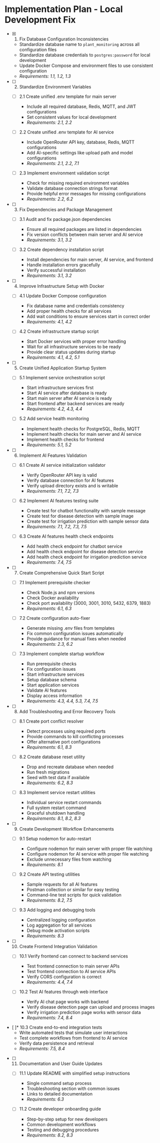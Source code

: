 # Implementation Plan - Local Development Fix

- [x] 1. Fix Database Configuration Inconsistencies





  - Standardize database name to `plant_monitoring` across all configuration files
  - Standardize database credentials to `postgres:password` for local development
  - Update Docker Compose and environment files to use consistent configuration
  - _Requirements: 1.1, 1.2, 1.3_

- [ ] 2. Standardize Environment Variables
  - [ ] 2.1 Create unified .env template for main server
    - Include all required database, Redis, MQTT, and JWT configurations
    - Set consistent values for local development
    - _Requirements: 2.1, 2.2_

  - [ ] 2.2 Create unified .env template for AI service
    - Include OpenRouter API key, database, Redis, MQTT configurations
    - Add AI-specific settings like upload path and model configurations
    - _Requirements: 2.1, 2.2, 7.1_

  - [ ] 2.3 Implement environment validation script
    - Check for missing required environment variables
    - Validate database connection strings format
    - Provide helpful error messages for missing configurations
    - _Requirements: 2.2, 6.2_

- [ ] 3. Fix Dependencies and Package Management
  - [ ] 3.1 Audit and fix package.json dependencies
    - Ensure all required packages are listed in dependencies
    - Fix version conflicts between main server and AI service
    - _Requirements: 3.1, 3.2_

  - [ ] 3.2 Create dependency installation script
    - Install dependencies for main server, AI service, and frontend
    - Handle installation errors gracefully
    - Verify successful installation
    - _Requirements: 3.1, 3.2_

- [ ] 4. Improve Infrastructure Setup with Docker
  - [ ] 4.1 Update Docker Compose configuration
    - Fix database name and credentials consistency
    - Add proper health checks for all services
    - Add wait conditions to ensure services start in correct order
    - _Requirements: 4.1, 4.2_

  - [ ] 4.2 Create infrastructure startup script
    - Start Docker services with proper error handling
    - Wait for all infrastructure services to be ready
    - Provide clear status updates during startup
    - _Requirements: 4.1, 4.2, 5.1_

- [ ] 5. Create Unified Application Startup System
  - [ ] 5.1 Implement service orchestration script
    - Start infrastructure services first
    - Start AI service after database is ready
    - Start main server after AI service is ready
    - Start frontend after backend services are ready
    - _Requirements: 4.2, 4.3, 4.4_

  - [ ] 5.2 Add service health monitoring
    - Implement health checks for PostgreSQL, Redis, MQTT
    - Implement health checks for main server and AI service
    - Implement health checks for frontend
    - _Requirements: 5.1, 5.2_

- [ ] 6. Implement AI Features Validation
  - [ ] 6.1 Create AI service initialization validator
    - Verify OpenRouter API key is valid
    - Verify database connection for AI features
    - Verify upload directory exists and is writable
    - _Requirements: 7.1, 7.2, 7.3_

  - [ ] 6.2 Implement AI features testing suite
    - Create test for chatbot functionality with sample message
    - Create test for disease detection with sample image
    - Create test for irrigation prediction with sample sensor data
    - _Requirements: 7.1, 7.2, 7.3, 7.5_

  - [ ] 6.3 Create AI features health check endpoints
    - Add health check endpoint for chatbot service
    - Add health check endpoint for disease detection service
    - Add health check endpoint for irrigation prediction service
    - _Requirements: 7.4, 7.5_

- [ ] 7. Create Comprehensive Quick Start Script
  - [ ] 7.1 Implement prerequisite checker
    - Check Node.js and npm versions
    - Check Docker availability
    - Check port availability (3000, 3001, 3010, 5432, 6379, 1883)
    - _Requirements: 6.1, 6.3_

  - [ ] 7.2 Create configuration auto-fixer
    - Generate missing .env files from templates
    - Fix common configuration issues automatically
    - Provide guidance for manual fixes when needed
    - _Requirements: 2.3, 6.2_

  - [ ] 7.3 Implement complete startup workflow
    - Run prerequisite checks
    - Fix configuration issues
    - Start infrastructure services
    - Setup database schema
    - Start application services
    - Validate AI features
    - Display access information
    - _Requirements: 4.3, 4.4, 5.3, 7.4, 7.5_

- [ ] 8. Add Troubleshooting and Error Recovery Tools
  - [ ] 8.1 Create port conflict resolver
    - Detect processes using required ports
    - Provide commands to kill conflicting processes
    - Offer alternative port configurations
    - _Requirements: 6.1, 8.3_

  - [ ] 8.2 Create database reset utility
    - Drop and recreate database when needed
    - Run fresh migrations
    - Seed with test data if available
    - _Requirements: 6.2, 8.3_

  - [ ] 8.3 Implement service restart utilities
    - Individual service restart commands
    - Full system restart command
    - Graceful shutdown handling
    - _Requirements: 8.1, 8.2, 8.3_

- [ ] 9. Create Development Workflow Enhancements
  - [ ] 9.1 Setup nodemon for auto-restart
    - Configure nodemon for main server with proper file watching
    - Configure nodemon for AI service with proper file watching
    - Exclude unnecessary files from watching
    - _Requirements: 8.1_

  - [ ] 9.2 Create API testing utilities
    - Sample requests for all AI features
    - Postman collection or similar for easy testing
    - Command-line test scripts for quick validation
    - _Requirements: 8.2, 7.5_

  - [ ] 9.3 Add logging and debugging tools
    - Centralized logging configuration
    - Log aggregation for all services
    - Debug mode activation scripts
    - _Requirements: 8.3_

- [ ] 10. Create Frontend Integration Validation
  - [ ] 10.1 Verify frontend can connect to backend services
    - Test frontend connection to main server APIs
    - Test frontend connection to AI service APIs
    - Verify CORS configuration is correct
    - _Requirements: 4.4, 7.4_

  - [ ] 10.2 Test AI features through web interface
    - Verify AI chat page works with backend
    - Verify disease detection page can upload and process images
    - Verify irrigation prediction page works with sensor data
    - _Requirements: 7.4, 8.4_

- [ ]* 10.3 Create end-to-end integration tests
  - Write automated tests that simulate user interactions
  - Test complete workflows from frontend to AI service
  - Verify data persistence and retrieval
  - _Requirements: 7.5, 8.4_

- [ ] 11. Documentation and User Guide Updates
  - [ ] 11.1 Update README with simplified setup instructions
    - Single command setup process
    - Troubleshooting section with common issues
    - Links to detailed documentation
    - _Requirements: 6.3_

  - [ ] 11.2 Create developer onboarding guide
    - Step-by-step setup for new developers
    - Common development workflows
    - Testing and debugging procedures
    - _Requirements: 8.2, 8.3_